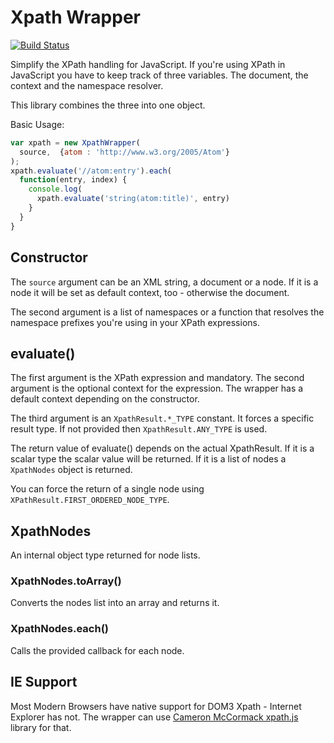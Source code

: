 # Xpath Wrapper

[![Build Status](https://travis-ci.org/dimensional-de/jsxpathwrapper.svg?branch=master)](https://travis-ci.org/dimensional-de/jsxpathwrapper)

Simplify the XPath handling for JavaScript. If you're using XPath
in JavaScript you have to keep track of three variables. The document, the context
and the namespace resolver.

This library combines the three into one object.

Basic Usage:

```javascript
var xpath = new XpathWrapper(
  source,  {atom : 'http://www.w3.org/2005/Atom'}
);
xpath.evaluate('//atom:entry').each(
  function(entry, index) {
    console.log(
      xpath.evaluate('string(atom:title)', entry)
    }
  }
}
```

## Constructor

The `source` argument can be an XML string, a document or a node. If it
is a node it will be set as default context, too - otherwise the document.

The second argument is a list of namespaces or a function that resolves the
namespace prefixes you're using in your XPath expressions.

## evaluate()

The first argument is the XPath expression and mandatory. The second argument
is the optional context for the expression. The wrapper has
a default context depending on the constructor.

The third argument is an `XpathResult.*_TYPE` constant. It forces a specific
result type. If not provided then `XpathResult.ANY_TYPE` is used.

The return value of evaluate() depends on the actual XpathResult. If it
is a scalar type the scalar value will be returned. If it is a list of nodes
a `XpathNodes` object is returned.

You can force the return of a single node using `XPathResult.FIRST_ORDERED_NODE_TYPE`.

## XpathNodes

An internal object type returned for node lists.

### XpathNodes.toArray()

Converts the nodes list into an array and returns it.

### XpathNodes.each()

Calls the provided callback for each node.

## IE Support

Most Modern Browsers have native support for DOM3 Xpath - Internet Explorer has not.
The wrapper can use [Cameron McCormack xpath.js](http://mcc.id.au/xpathjs) library for that.



